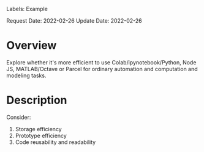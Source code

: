 Labels: Example

Request Date: 2022-02-26
Update Date: 2022-02-26

# Overview

Explore whether it's more efficient to use Colab/ipynotebook/Python, Node JS, MATLAB/Octave or Parcel for ordinary automation and computation and modeling tasks.

# Description

Consider:

1. Storage efficiency
2. Prototype efficiency
3. Code reusability and readability